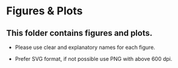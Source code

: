 # Figures & Plots

## This folder contains figures and plots.

* Please use clear and explanatory names for each figure. 

* Prefer SVG format, if not possible use PNG with above 600 dpi.
